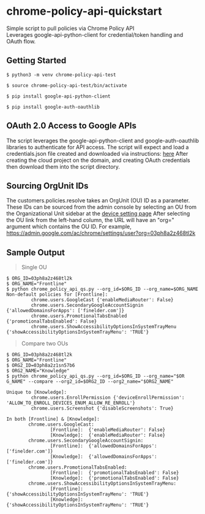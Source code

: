 # chrome-policy-api-quickstart

Simple script to pull policies via Chrome Policy API  
Leverages google-api-python-client for credential/token handling and OAuth flow.  
  
  
## Getting Started

```shellscript
$ python3 -m venv chrome-policy-api-test

$ source chrome-policy-api-test/bin/activate

$ pip install google-api-python-client

$ pip install google-auth-oauthlib
```

## OAuth 2.0 Access to Google APIs

The script leverages the google-api-python-client and google-auth-oauthlib libraries to authenticate for API access.
The script will expect and load a credentials.json file created and downloaded via instructions: [here](https://developers.google.com/identity/protocols/oauth2)
After creating the cloud project on the domain, and creating OAuth credentials then download them into the script directory.

## Sourcing OrgUnit IDs

The customers.policies.resolve takes an OrgUnit (OU) ID as a parameter.
These IDs can be sourced from the admin console by selecting an OU from the Organizational Unit sidebar at the [device setting page](https://admin.google.com/ac/chrome/settings/user)
After selecting the OU link from the left-hand column, the URL will have an "org=" argument which contains the OU ID.
For example, https://admin.google.com/ac/chrome/settings/user?org=03ph8a2z468tl2k  

## Sample Output
  
>Single OU  

```shellscript
$ ORG_ID=03ph8a2z468tl2k
$ ORG_NAME="Frontline"
$ python chrome_policy_api_qs.py --org_id=$ORG_ID --org_name=$ORG_NAME
Non-default policies for [Frontline]:
         chrome.users.GoogleCast {'enableMediaRouter': False}
         chrome.users.SecondaryGoogleAccountSignin {'allowedDomainsForApps': ['finelder.com']}
         chrome.users.PromotionalTabsEnabled {'promotionalTabsEnabled': False}
         chrome.users.ShowAccessibilityOptionsInSystemTrayMenu {'showAccessibilityOptionsInSystemTrayMenu': 'TRUE'}
```

>Compare two OUs  

```shellscript
$ ORG_ID=03ph8a2z468tl2k
$ ORG_NAME="Frontline"
$ ORG2_ID=03ph8a2z1sn57b6
$ ORG2_NAME="Knowledge"
$ python chrome_policy_api_qs.py --org_id=$ORG_ID --org_name="$OR
G_NAME" --compare --org2_id=$ORG2_ID --org2_name="$ORG2_NAME"

Unique to [Knowledge]:
         chrome.users.EnrollPermission {'deviceEnrollPermission': 'ALLOW_TO_ENROLL_DEVICES_ENUM_ALLOW_RE_ENROLL'}
         chrome.users.Screenshot {'disableScreenshots': True}

In both [Frontline] & [Knowledge]:
        chrome.users.GoogleCast:
                [Frontline]:  {'enableMediaRouter': False}
                [Knowledge]:  {'enableMediaRouter': False}
        chrome.users.SecondaryGoogleAccountSignin:
                [Frontline]:  {'allowedDomainsForApps': ['finelder.com']}
                [Knowledge]:  {'allowedDomainsForApps': ['finelder.com']}
        chrome.users.PromotionalTabsEnabled:
                [Frontline]:  {'promotionalTabsEnabled': False}
                [Knowledge]:  {'promotionalTabsEnabled': False}
        chrome.users.ShowAccessibilityOptionsInSystemTrayMenu:
                [Frontline]:  {'showAccessibilityOptionsInSystemTrayMenu': 'TRUE'}
                [Knowledge]:  {'showAccessibilityOptionsInSystemTrayMenu': 'TRUE'}
 ```
